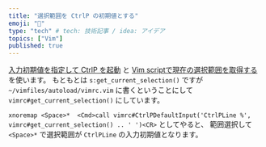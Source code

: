 ```yaml
---
title: "選択範囲を CtrlP の初期値とする"
emoji: "🌟"
type: "tech" # tech: 技術記事 / idea: アイデア
topics: ["Vim"]
published: true
---
```


[入力初期値を指定して CtrlP を起動](https://zenn.dev/hokorobi/articles/2a860ab518fd65) と [Vim scriptで現在の選択範囲を取得する](https://zenn.dev/kawarimidoll/articles/4357f07f210d2f) を使います。
もともとは `s:get_current_selection()` ですが `~/vimfiles/autoload/vimrc.vim` に書くということにして `vimrc#get_current_selection()` にしています。

`xnoremap <Space>*  <Cmd>call vimrc#CtrlPDefaultInput('CtrlPLine %', vimrc#get_current_selection() .. ' ')<CR>` としてやると、 範囲選択して `<Space>*` で選択範囲が `CtrlPLine` の入力初期値となります。

